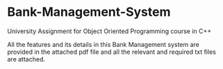 # Bank-Management-System
University Assignment for Object Oriented Programming course in C++

All the features and its details in this Bank Management system are provided in the attached pdf file and all the relevant and required txt files are attached.
